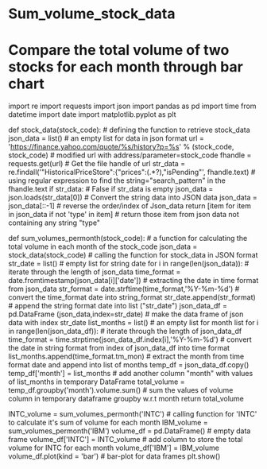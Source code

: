 # Sum_volume_stock_data
# Compare the total volume of two stocks for each month through bar chart


import re
import requests
import json
import pandas as pd
import time
from datetime import date
import matplotlib.pyplot as plt


def stock_data(stock_code):                    # defining the function to retrieve stock_data
    json_data = list()                         # an empty list for data in json format
    url = 'https://finance.yahoo.com/quote/%s/history?p=%s' % (stock_code, stock_code)                   # modified url with address/parameter=stock_code
    fhandle = requests.get(url)                            # Get the file handle of url
    str_data = re.findall('"HistoricalPriceStore":{"prices":(.*?),"isPending"', fhandle.text)            # using regular expression to find the string="search_pattern" in the fhandle.text
    if str_data:              # False if str_data is empty
        json_data = json.loads(str_data[0])           # Convert the string data into JSON data
        json_data = json_data[::-1]                   # reverse the order/index of Json_data
    return [item for item in json_data if not 'type' in item]                 # return those item from json data not containing any string "type"

def sum_volumes_permonth(stock_code):                              # a function for calculating the total volume in each month of the stock_code
    json_data = stock_data(stock_code)                             # calling the function for stock_data in JSON format
    str_date = list()                                              # empty list for string date
    for i in range(len(json_data)):                                # iterate through the length of json_data
        time_format = date.fromtimestamp(json_data[i]['date'])                   # extracting the date in time format from json_data
        str_format = date.strftime(time_format,'%Y-%m-%d')                       # convert the time_format date into string_format
        str_date.append(str_format)                                         # append the string format date into list ("str_date")
    json_data_df = pd.DataFrame (json_data,index=str_date)                       #  make the data frame of json data with index str_date
    list_months = list()                                           # an empty list for month list
    for i in range(len(json_data_df)):                                        # iterate through the length of json_data_df
        time_format = time.strptime(json_data_df.index[i],'%Y-%m-%d')                     # convert the date in string format from index of json_data_df into time format
        list_months.append(time_format.tm_mon)                                    # extract the month from time format date and append into list of months
    temp_df = json_data_df.copy()
    temp_df['month'] = list_months                                                 # add another column "month" with values of list_months in temporary DataFrame
    total_volume = temp_df.groupby('month').volume.sum()                         # sum the values of volume column in temporary dataframe groupby w.r.t month
    return total_volume

INTC_volume = sum_volumes_permonth('INTC')                                 # calling function for 'INTC' to calculate it's sum of volume for each month
IBM_volume = sum_volumes_permonth('IBM')
volume_df = pd.DataFrame()                                   # empty data frame
volume_df['INTC'] = INTC_volume                               # add column to store the total volume for INTC for each month
volume_df['IBM'] = IBM_volume
volume_df.plot(kind = 'bar')                                   # bar-plot for data frames
plt.show()
